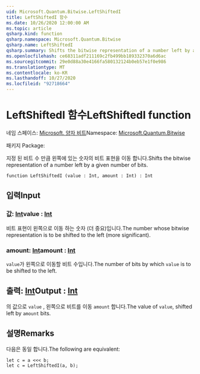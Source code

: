 ```yaml
---
uid: Microsoft.Quantum.Bitwise.LeftShiftedI
title: LeftShiftedI 함수
ms.date: 10/26/2020 12:00:00 AM
ms.topic: article
qsharp.kind: function
qsharp.namespace: Microsoft.Quantum.Bitwise
qsharp.name: LeftShiftedI
qsharp.summary: Shifts the bitwise representation of a number left by a given number of bits.
ms.openlocfilehash: ce68311adf211169c2fb499bb189332370a6d6ac
ms.sourcegitcommit: 29e0d88a30e4166fa580132124b0eb57e1f0e986
ms.translationtype: MT
ms.contentlocale: ko-KR
ms.lasthandoff: 10/27/2020
ms.locfileid: "92718664"
---
```

# <a name="leftshiftedi-function"></a><span data-ttu-id="03e8d-102">LeftShiftedI 함수</span><span class="sxs-lookup"><span data-stu-id="03e8d-102">LeftShiftedI function</span></span>

<span data-ttu-id="03e8d-103">네임 스페이스: [Microsoft. 양자 비트](xref:Microsoft.Quantum.Bitwise)</span><span class="sxs-lookup"><span data-stu-id="03e8d-103">Namespace: [Microsoft.Quantum.Bitwise](xref:Microsoft.Quantum.Bitwise)</span></span>

<span data-ttu-id="03e8d-104">패키지 [](https://nuget.org/packages/)</span><span class="sxs-lookup"><span data-stu-id="03e8d-104">Package: [](https://nuget.org/packages/)</span></span>


<span data-ttu-id="03e8d-105">지정 된 비트 수 만큼 왼쪽에 있는 숫자의 비트 표현을 이동 합니다.</span><span class="sxs-lookup"><span data-stu-id="03e8d-105">Shifts the bitwise representation of a number left by a given number of bits.</span></span>

```qsharp
function LeftShiftedI (value : Int, amount : Int) : Int
```


## <a name="input"></a><span data-ttu-id="03e8d-106">입력</span><span class="sxs-lookup"><span data-stu-id="03e8d-106">Input</span></span>

### <a name="value--int"></a><span data-ttu-id="03e8d-107">값: [Int](xref:microsoft.quantum.lang-ref.int)</span><span class="sxs-lookup"><span data-stu-id="03e8d-107">value : [Int](xref:microsoft.quantum.lang-ref.int)</span></span>

<span data-ttu-id="03e8d-108">비트 표현이 왼쪽으로 이동 하는 숫자 (더 중요)입니다.</span><span class="sxs-lookup"><span data-stu-id="03e8d-108">The number whose bitwise representation is to be shifted to the left (more significant).</span></span>


### <a name="amount--int"></a><span data-ttu-id="03e8d-109">amount: [Int](xref:microsoft.quantum.lang-ref.int)</span><span class="sxs-lookup"><span data-stu-id="03e8d-109">amount : [Int](xref:microsoft.quantum.lang-ref.int)</span></span>

<span data-ttu-id="03e8d-110">`value`가 왼쪽으로 이동할 비트 수입니다.</span><span class="sxs-lookup"><span data-stu-id="03e8d-110">The number of bits by which `value` is to be shifted to the left.</span></span>



## <a name="output--int"></a><span data-ttu-id="03e8d-111">출력: [Int](xref:microsoft.quantum.lang-ref.int)</span><span class="sxs-lookup"><span data-stu-id="03e8d-111">Output : [Int](xref:microsoft.quantum.lang-ref.int)</span></span>

<span data-ttu-id="03e8d-112">의 값으로 `value` , 왼쪽으로 비트를 이동 `amount` 합니다.</span><span class="sxs-lookup"><span data-stu-id="03e8d-112">The value of `value`, shifted left by `amount` bits.</span></span>

## <a name="remarks"></a><span data-ttu-id="03e8d-113">설명</span><span class="sxs-lookup"><span data-stu-id="03e8d-113">Remarks</span></span>

<span data-ttu-id="03e8d-114">다음은 동일 합니다.</span><span class="sxs-lookup"><span data-stu-id="03e8d-114">The following are equivalent:</span></span>

```Q#
let c = a <<< b;
let c = LeftShiftedI(a, b);
```